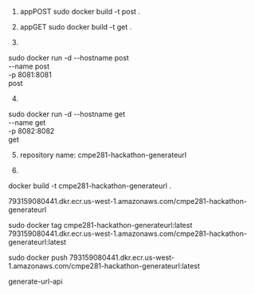 1. appPOST
sudo docker build -t post .

2. appGET
sudo docker build -t get .

3.
sudo docker run -d --hostname post \
        --name post \
        -p 8081:8081 \
	post

4.
sudo docker run -d --hostname get \
        --name get \
        -p 8082:8082 \
	get

5. repository name: cmpe281-hackathon-generateurl

6. 
docker build -t cmpe281-hackathon-generateurl .

793159080441.dkr.ecr.us-west-1.amazonaws.com/cmpe281-hackathon-generateurl 

sudo docker tag cmpe281-hackathon-generateurl:latest 793159080441.dkr.ecr.us-west-1.amazonaws.com/cmpe281-hackathon-generateurl:latest

sudo docker push 793159080441.dkr.ecr.us-west-1.amazonaws.com/cmpe281-hackathon-generateurl:latest

generate-url-api



